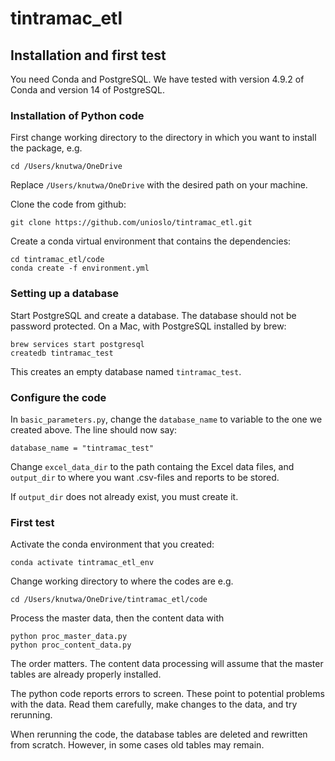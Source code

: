# tintramac_etl

## Installation and first test

You need Conda and PostgreSQL. We have tested with version 4.9.2 of Conda and version 14 of PostgreSQL.

### Installation of Python code

First change working directory to the directory in which you want to install the package, e.g.
```
cd /Users/knutwa/OneDrive
```
Replace `/Users/knutwa/OneDrive` with the desired path on your machine. 

Clone the code from github:
```
git clone https://github.com/unioslo/tintramac_etl.git
```
Create a conda virtual environment that contains the dependencies:
```
cd tintramac_etl/code
conda create -f environment.yml
```

### Setting up a database

Start PostgreSQL and create a database. The database should not be password protected. On a Mac, with PostgreSQL installed by brew:
```
brew services start postgresql
createdb tintramac_test
```
This creates an empty database named `tintramac_test`. 


### Configure the code

In `basic_parameters.py`, change the `database_name` to variable to the one we created above. The line should now say:
```
database_name = "tintramac_test"
```
Change `excel_data_dir` to the path containg the Excel data files, and `output_dir` to where you want .csv-files and reports to be stored. 

If `output_dir` does not already exist, you must create it.

### First test

Activate the conda environment that you created:
```
conda activate tintramac_etl_env
```
Change working directory to where the codes are e.g.
```
cd /Users/knutwa/OneDrive/tintramac_etl/code
```

Process the master data, then the content data with
```
python proc_master_data.py
python proc_content_data.py
```
The order matters. The content data processing will assume that the master tables are already properly installed.

The python code reports errors to screen. These point to potential problems with the data. Read them carefully, make changes to the data, and try rerunning.

When rerunning the code, the database tables are deleted and rewritten from scratch. However, in some cases old tables may remain.
